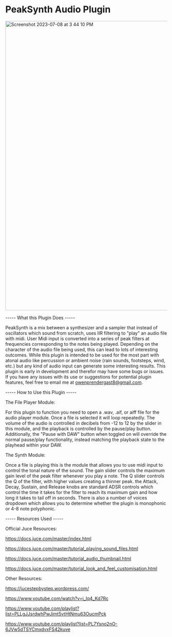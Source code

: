 # PeakSynth Audio Plugin

<img width="900" alt="Screenshot 2023-07-08 at 3 44 10 PM" src="https://github.com/owennjpr/JucePeakSynth/assets/123135948/3960b4f5-36df-422b-8d0d-568b199de30d">

----- What this Plugin Does -----

PeakSynth is a mix between a synthesizer and a sampler that instead of oscillators which sound from scratch, uses IIR filtering to "play" an audio file with midi. User Midi input is converted into a series of peak filters at frequencies corresponding to the notes being played. Depending on the character of the audio file being used, this can lead to lots of interesting outcomes. While this plugin is intended to be used for the most part with atonal audio like percussion or ambient noise (rain sounds, footsteps, wind, etc.) but any kind of audio input can generate some interesting results. This plugin is early in development and therefor may have some bugs or issues. If you have any issues with its use or suggestions for potential plugin features, feel free to email me at owenprendergast8@gmail.com.

----- How to Use this Plugin -----

The File Player Module:

For this plugin to function you need to open a .wav, .aif, or aiff file for the audio player module. Once a file is selected it will loop repeatedly. The volume of the audio is controlled in decibels from -12 to 12 by the slider in this module, and the playback is controlled by the pause/play button. Additionally, the "Pause with DAW" button when toggled on will override the normal pause/play functionality, instead matching the playback state to the playhead within your DAW.

The Synth Module:

Once a file is playing this is the module that allows you to use midi input to control the tonal nature of the sound. The gain slider controls the maximum gain level of the peak filter whenever you play a note. The Q slider controls the Q of the filter, with higher values creating a thinner peak. the Attack, Decay, Sustain, and Release knobs are standard ADSR controls which control the time it takes for the filter to reach its maximum gain and how long it takes to tail off in seconds. There is also a number of voices dropdown which allows you to determine whether the plugin is monophonic or 4-8 note polyphonic. 

----- Resources Used -----

Official Juce Resources:

https://docs.juce.com/master/index.html

https://docs.juce.com/master/tutorial_playing_sound_files.html

https://docs.juce.com/master/tutorial_audio_thumbnail.html

https://docs.juce.com/master/tutorial_look_and_feel_customisation.html


Other Resources:

https://jucestepbystep.wordpress.com/

https://www.youtube.com/watch?v=i_Iq4_Kd7Rc

https://www.youtube.com/playlist?list=PLLgJJsrdwhPwJimt5vtHtNmu63OucmPck

https://www.youtube.com/playlist?list=PL7Ysno2nO-6JVw5dTSYCmxdvxFS42kuve
